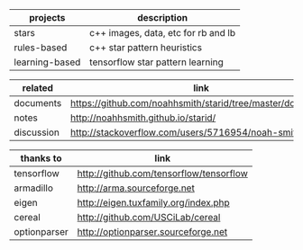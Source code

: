 projects | description
-------- | -----------
stars | c++ images, data, etc for rb and lb
rules-based | c++ star pattern heuristics
learning-based |tensorflow star pattern learning

related | link
----- | ---
documents | https://github.com/noahhsmith/starid/tree/master/documents
notes | http://noahhsmith.github.io/starid/
discussion | http://stackoverflow.com/users/5716954/noah-smith

thanks to | link
--------- | ---
tensorflow | http://github.com/tensorflow/tensorflow
armadillo | http://arma.sourceforge.net
eigen | http://eigen.tuxfamily.org/index.php
cereal| http://github.com/USCiLab/cereal
optionparser | http://optionparser.sourceforge.net
